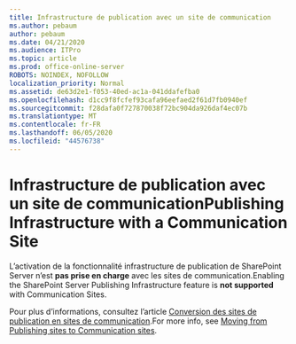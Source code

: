 ```yaml
---
title: Infrastructure de publication avec un site de communication
ms.author: pebaum
author: pebaum
ms.date: 04/21/2020
ms.audience: ITPro
ms.topic: article
ms.prod: office-online-server
ROBOTS: NOINDEX, NOFOLLOW
localization_priority: Normal
ms.assetid: de63d2e1-f053-40ed-ac1a-041ddafefba0
ms.openlocfilehash: d1cc9f8fcfef93cafa96eefaed2f61d7fb0940ef
ms.sourcegitcommit: f28dafa0f727870038f72bc904da926daf4ec07b
ms.translationtype: MT
ms.contentlocale: fr-FR
ms.lasthandoff: 06/05/2020
ms.locfileid: "44576738"
---
```

# <a name="publishing-infrastructure-with-a-communication-site"></a><span data-ttu-id="0cf78-102">Infrastructure de publication avec un site de communication</span><span class="sxs-lookup"><span data-stu-id="0cf78-102">Publishing Infrastructure with a Communication Site</span></span>


<span data-ttu-id="0cf78-103">L’activation de la fonctionnalité infrastructure de publication de SharePoint Server n’est **pas prise en charge** avec les sites de communication.</span><span class="sxs-lookup"><span data-stu-id="0cf78-103">Enabling the SharePoint Server Publishing Infrastructure feature is **not supported** with Communication Sites.</span></span> 
  
<span data-ttu-id="0cf78-104">Pour plus d’informations, consultez l’article [Conversion des sites de publication en sites de communication](https://docs.microsoft.com/sharepoint/publishing-sites-classic-to-modern-experience).</span><span class="sxs-lookup"><span data-stu-id="0cf78-104">For more info, see [Moving from Publishing sites to Communication sites](https://docs.microsoft.com/sharepoint/publishing-sites-classic-to-modern-experience).</span></span> 
  

